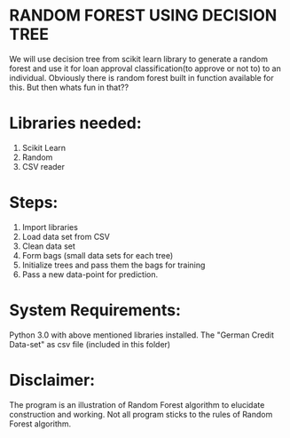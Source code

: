 # RANDOM FOREST USING DECISION TREE

We will use decision tree from scikit learn library to generate a random forest and use it for loan approval classification(to approve or not to) to an individual. Obviously there is random forest built in function available for this. But then whats fun in that??

# Libraries needed: 
1. Scikit Learn
2. Random
3. CSV reader 

# Steps:
1. Import libraries
2. Load data set from CSV
3. Clean data set
4. Form bags (small data sets for each tree)
5. Initialize trees and pass them the bags for training
6. Pass a new data-point for prediction.

# System Requirements:
Python 3.0 with above mentioned libraries installed.
The "German Credit Data-set" as csv file (included in this folder)


# Disclaimer:
The program is an illustration of Random Forest algorithm to elucidate construction and working. Not all program sticks to the rules of Random Forest algorithm.
